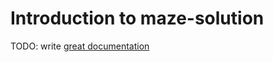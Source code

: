 # Introduction to maze-solution

TODO: write [great documentation](http://jacobian.org/writing/what-to-write/)
